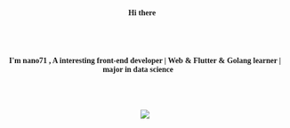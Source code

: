 <div style="font-family: 'Artifakt Element',ui-serif">
<h4 align="center">Hi there👋</h4>
<br>
<br>
<h4 align="center">
I'm nano71 , A interesting front-end developer  |  Web & Flutter & Golang learner  |  major in data science 👨‍💻
</h4>
<br>
<br>
<p align="center">
  <img align="center" src="https://github-readme-stats.vercel.app/api?username=nano71&&hide_border=true&count_private=true&show_icons=true&include_all_commits=true">
</p>
</div>

